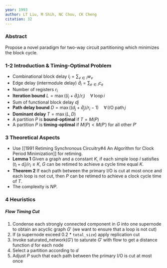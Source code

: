 ```yaml
---
year: 1993
author: LT Liu, M Shih, NC Chou, CK Cheng
citation: 32
---
```

### Abstract

Propose a novel paradigm for two-way circuit partitioning which minimizes the block cycle.

### 1-2 Introduction & Timing-Optimal Problem

* Combinational block delay $l_i = \sum_{v \in i}w_v$ 
* Edge delay (intermodule delay) $\hat d_i = \sum_{e \in i} c_e$
* Number of registers $r_i$
* **Iteration bound** $L = \max((l_i + \hat d_i)/ r_i)\quad \forall \,\text{loop}\, i$
* Sum of functional block delay $dj$
* **Path delay bound** $D = \max((d_j + \hat d_j)/ r_i - 1)\quad \forall \,\text{I/O path}\, j$
* **Dominant delay** $T = \max(L,D)$
* A partition $P$ is **bound-optimal** if $T = M(P)$
* A partition $P$ is **timing-optimal** if $M(P) < M(P')$ for all other $P'$

### 3 Theoretical Aspects

* Use [[1991 Retiming Synchronous Circuitry#4 An Algorithm for Clock Period Minimization]] for retiming.
* **Lemma 1** Given a graph and a constant $K$, if each simple loop $l$ satisfies $(t_l + d_l) / r_l \leq K$, $G$ can be retimed to achieve a cycle time equal $K$.
* **Theorem 2** If each path between the primary I/O is cut at most once and each loop is not cut, then $P$ can be retimed to achieve a clock cycle time of $T$.
* The complexity is $NP$.

### 4 Heuristics

##### Flow Timing Cut

1. Condense each strongly connected component in $G$ into one supernode to obtain an acyclic graph $G'$ (we want to ensure that a loop is not cut)
2. If (a supernode exceed 0.2 * `total_size`) apply replication cut
3. Invoke saturated_network($G'$) to saturate $G'$ with flow to get a distance function $d$ for each node
4. Select a partition according to $d$
5. Adjust $P$ such that each path between the primary I/O is cut at most once